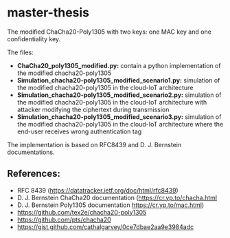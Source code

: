 # master-thesis

The modified ChaCha20-Poly1305 with two keys: one MAC key and one confidentiality key. 

The files:
* **ChaCha20_poly1305_modified.py:** contain a python implementation of the modified chacha20-poly1305
* **Simulation_chacha20-poly1305_modified_scenario1.py:** simulation of the modified chacha20-poly1305 in the cloud-IoT architecture
* **Simulation_chacha20-poly1305_modified_scenario2.py:** simulation of the modified chacha20-poly1305 in the cloud-IoT architecture with attacker modifying the ciphertext during transmission
* **Simulation_chacha20-poly1305_modified_scenario3.py:** simulation of the modified chacha20-poly1305 in the cloud-IoT architecture where the end-user receives wrong authentication tag


The implementation is based on RFC8439 and D. J. Bernstein documentations. 
## References:
* RFC 8439 (https://datatracker.ietf.org/doc/html/rfc8439)
* D. J. Bernstein ChaCha20 documentation (https://cr.yp.to/chacha.html  
* D. J. Bernstein Poly1305 documentation https://cr.yp.to/mac.html)
* https://github.com/tex2e/chacha20-poly1305
* https://github.com/pts/chacha20
* https://gist.github.com/cathalgarvey/0ce7dbae2aa9e3984adc
